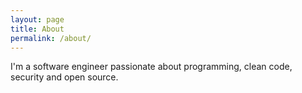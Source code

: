 ```yaml
---
layout: page
title: About
permalink: /about/
---
```


I'm a software engineer passionate about programming, clean code, security and open source.

